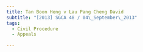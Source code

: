```yaml
---
title: Tan Boon Heng v Lau Pang Cheng David
subtitle: "[2013] SGCA 48 / 04\_September\_2013"
tags:
  - Civil Procedure
  - Appeals

---
```


